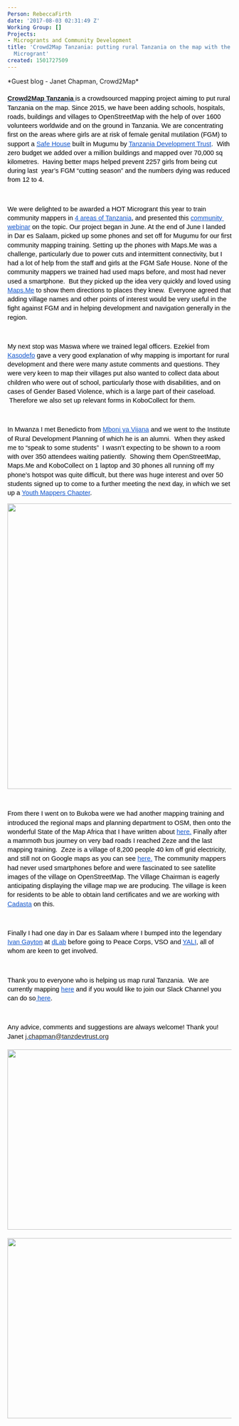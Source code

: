 ```yaml
---
Person: RebeccaFirth
date: '2017-08-03 02:31:49 Z'
Working Group: []
Projects:
- Microgrants and Community Development
title: 'Crowd2Map Tanzania: putting rural Tanzania on the map with the help of a HOT
  Microgrant'
created: 1501727509
---
```

<p style="line-height: 1.38; margin-top: 0pt; margin-bottom: 0pt;" dir="ltr">*Guest blog - Janet Chapman, Crowd2Map*</p><p style="line-height: 1.38; margin-top: 0pt; margin-bottom: 0pt;" dir="ltr">&nbsp;</p><p style="line-height: 1.38; margin-top: 0pt; margin-bottom: 0pt;" dir="ltr"><span style="font-size: 11pt; font-family: Arial; color: #1155cc; background-color: transparent; font-weight: bold; font-style: normal; font-variant: normal; text-decoration: underline; vertical-align: baseline; white-space: pre-wrap;"><a style="text-decoration: none;" href="https://crowd2map.wordpress.com/">Crowd2Map Tanzania</a> </span><span style="font-size: 11pt; font-family: Arial; color: #000000; background-color: transparent; font-weight: 400; font-style: normal; font-variant: normal; text-decoration: none; vertical-align: baseline; white-space: pre-wrap;">is a crowdsourced mapping project aiming to put rural Tanzania on the map. Since 2015, we have been adding schools, hospitals, roads, buildings and villages to OpenStreetMap with the help of over 1600 volunteers worldwide and on the ground in Tanzania. We are concentrating first on the areas where girls are at risk of female genital mutilation (FGM) to support a </span><a style="text-decoration: none;" href="https://www.facebook.com/MugumuSafeHouse/?ref=br_tf&amp;sw_fnr_id=1408074975&amp;fnr_t=0"><span style="font-size: 11pt; font-family: Arial; color: #1155cc; background-color: transparent; font-weight: 400; font-style: normal; font-variant: normal; text-decoration: underline; vertical-align: baseline; white-space: pre-wrap;">Safe House</span></a><span style="font-size: 11pt; font-family: Arial; color: #000000; background-color: transparent; font-weight: 400; font-style: normal; font-variant: normal; text-decoration: none; vertical-align: baseline; white-space: pre-wrap;"> built in Mugumu by </span><a style="text-decoration: none;" href="http://www.tanzdevtrust.org/"><span style="font-size: 11pt; font-family: Arial; color: #1155cc; background-color: transparent; font-weight: 400; font-style: normal; font-variant: normal; text-decoration: underline; vertical-align: baseline; white-space: pre-wrap;">Tanzania Development Trust</span></a><span style="font-size: 11pt; font-family: Arial; color: #000000; background-color: transparent; font-weight: 400; font-style: normal; font-variant: normal; text-decoration: none; vertical-align: baseline; white-space: pre-wrap;">. &nbsp;With zero budget we added over a million buildings and mapped over 70,000 sq kilometres. &nbsp;Having better maps helped prevent 2257 girls from being cut during last &nbsp;year’s FGM “cutting season” and the numbers dying was reduced from 12 to 4. </span></p><p><strong id="docs-internal-guid-af8f31b3-a5ea-26fb-e3a4-00f346593ea6" style="font-weight: normal;">&nbsp;</strong></p><p style="line-height: 1.38; margin-top: 0pt; margin-bottom: 0pt;" dir="ltr"><span style="font-size: 11pt; font-family: Arial; color: #000000; background-color: transparent; font-weight: 400; font-style: normal; font-variant: normal; text-decoration: none; vertical-align: baseline; white-space: pre-wrap;">We were delighted to be awarded a HOT Microgrant this year to train community mappers in </span><a style="text-decoration: none;" href="http://www.fragosus.pe.hu/Janet/dashboard.htm"><span style="font-size: 11pt; font-family: Arial; color: #1155cc; background-color: transparent; font-weight: 400; font-style: normal; font-variant: normal; text-decoration: underline; vertical-align: baseline; white-space: pre-wrap;">4 areas of Tanzania</span></a><span style="font-size: 11pt; font-family: Arial; color: #000000; background-color: transparent; font-weight: 400; font-style: normal; font-variant: normal; text-decoration: none; vertical-align: baseline; white-space: pre-wrap;">, and presented this </span><a style="text-decoration: none;" href="https://www.youtube.com/watch?v=wQb3kmByjlI&amp;feature=youtu.be"><span style="font-size: 11pt; font-family: Arial; color: #1155cc; background-color: transparent; font-weight: 400; font-style: normal; font-variant: normal; text-decoration: underline; vertical-align: baseline; white-space: pre-wrap;">community webinar</span></a><span style="font-size: 11pt; font-family: Arial; color: #000000; background-color: transparent; font-weight: 400; font-style: normal; font-variant: normal; text-decoration: none; vertical-align: baseline; white-space: pre-wrap;"> on the topic. Our project began in June. At the end of June I landed in Dar es Salaam, picked up some phones and set off for Mugumu for our first community mapping training. Setting up the phones with Maps.Me was a challenge, particularly due to power cuts and intermittent connectivity, but I had a lot of help from the staff and girls at the FGM Safe House. None of the community mappers we trained had used maps before, and most had never used a smartphone. &nbsp;But they picked up the idea very quickly and loved using </span><a style="text-decoration: none;" href="https://play.google.com/store/apps/details?id=com.mapswithme.maps.pro&amp;hl=en"><span style="font-size: 11pt; font-family: Arial; color: #1155cc; background-color: transparent; font-weight: 400; font-style: normal; font-variant: normal; text-decoration: underline; vertical-align: baseline; white-space: pre-wrap;">Maps.Me</span></a><span style="font-size: 11pt; font-family: Arial; color: #000000; background-color: transparent; font-weight: 400; font-style: normal; font-variant: normal; text-decoration: none; vertical-align: baseline; white-space: pre-wrap;"> to show them directions to places they knew. &nbsp;Everyone agreed that adding village names and other points of interest would be very useful in the fight against FGM and in helping development and navigation generally in the region.</span></p><p><strong style="font-weight: normal;">&nbsp;</strong></p><p style="line-height: 1.38; margin-top: 0pt; margin-bottom: 0pt;" dir="ltr"><span style="font-size: 11pt; font-family: Arial; color: #000000; background-color: transparent; font-weight: 400; font-style: normal; font-variant: normal; text-decoration: none; vertical-align: baseline; white-space: pre-wrap;">My next stop was Maswa where we trained legal officers. Ezekiel from </span><a style="text-decoration: none;" href="http://kasodefo.blogspot.co.uk/"><span style="font-size: 11pt; font-family: Arial; color: #1155cc; background-color: transparent; font-weight: 400; font-style: normal; font-variant: normal; text-decoration: underline; vertical-align: baseline; white-space: pre-wrap;">Kasodefo</span></a><span style="font-size: 11pt; font-family: Arial; color: #000000; background-color: transparent; font-weight: 400; font-style: normal; font-variant: normal; text-decoration: none; vertical-align: baseline; white-space: pre-wrap;"> gave a very good explanation of why mapping is important for rural development and there were many astute comments and questions. They were very keen to map their villages put also wanted to collect data about children who were out of school, particularly those with disabilities, and on cases of Gender Based Violence, which is a large part of their caseload. &nbsp;Therefore we also set up relevant forms in KoboCollect for them. &nbsp;</span></p><p><strong style="font-weight: normal;">&nbsp;</strong></p><p style="line-height: 1.38; margin-top: 0pt; margin-bottom: 0pt;" dir="ltr"><span style="font-size: 11pt; font-family: Arial; color: #000000; background-color: transparent; font-weight: 400; font-style: normal; font-variant: normal; text-decoration: none; vertical-align: baseline; white-space: pre-wrap;">In Mwanza I met Benedicto from </span><a style="text-decoration: none;" href="http://mboniyavijana.wordpress.com"><span style="font-size: 11pt; font-family: Arial; color: #1155cc; background-color: transparent; font-weight: 400; font-style: normal; font-variant: normal; text-decoration: underline; vertical-align: baseline; white-space: pre-wrap;">Mboni ya Vijana</span></a><span style="font-size: 11pt; font-family: Arial; color: #000000; background-color: transparent; font-weight: 400; font-style: normal; font-variant: normal; text-decoration: none; vertical-align: baseline; white-space: pre-wrap;"> and we went to the Institute of Rural Development Planning of which he is an alumni. &nbsp;When they asked me to “speak to some students” &nbsp;I wasn’t expecting to be shown to a room with over 350 attendees waiting patiently. &nbsp;Showing them OpenStreetMap, Maps.Me and KoboCollect on 1 laptop and 30 phones all running off my phone’s hotspot was quite difficult, but there was huge interest and over 50 students signed up to come to a further meeting the next day, in which we set up a </span><a style="text-decoration: none;" href="https://www.facebook.com/IYMLZC/"><span style="font-size: 11pt; font-family: Arial; color: #1155cc; background-color: transparent; font-weight: 400; font-style: normal; font-variant: normal; text-decoration: underline; vertical-align: baseline; white-space: pre-wrap;">Youth Mappers Chapter</span></a><span style="font-size: 11pt; font-family: Arial; color: #000000; background-color: transparent; font-weight: 400; font-style: normal; font-variant: normal; text-decoration: none; vertical-align: baseline; white-space: pre-wrap;">. &nbsp;</span></p><p><strong style="font-weight: normal;"><img src="/sites/default/files/mara.jpg" alt="" width="640" height="640"></strong></p><p>&nbsp;</p><p style="line-height: 1.38; margin-top: 0pt; margin-bottom: 0pt;" dir="ltr"><span style="font-size: 11pt; font-family: Arial; color: #000000; background-color: transparent; font-weight: 400; font-style: normal; font-variant: normal; text-decoration: none; vertical-align: baseline; white-space: pre-wrap;">From there I went on to Bukoba were we had another mapping training and introduced the regional maps and planning department to OSM, then onto the wonderful State of the Map Africa that I have written about </span><a style="text-decoration: none;" href="http://hiaragirlpower.blogspot.co.uk/"><span style="font-size: 11pt; font-family: Arial; color: #1155cc; background-color: transparent; font-weight: 400; font-style: normal; font-variant: normal; text-decoration: underline; vertical-align: baseline; white-space: pre-wrap;">here.</span></a><span style="font-size: 11pt; font-family: Arial; color: #000000; background-color: transparent; font-weight: 400; font-style: normal; font-variant: normal; text-decoration: none; vertical-align: baseline; white-space: pre-wrap;"> Finally after a mammoth bus journey on very bad roads I reached Zeze and the last mapping training. &nbsp;Zeze is a village of 8,200 people 40 km off grid electricity, and still not on Google maps as you can see </span><a style="text-decoration: none;" href="http://tools.geofabrik.de/mc/#13/-4.8988/30.0578&amp;num=4&amp;mt0=mapnik&amp;mt1=google-map&amp;mt2=here-map&amp;mt3=mapnik-german"><span style="font-size: 11pt; font-family: Arial; color: #1155cc; background-color: transparent; font-weight: 400; font-style: normal; font-variant: normal; text-decoration: underline; vertical-align: baseline; white-space: pre-wrap;">here.</span></a><span style="font-size: 11pt; font-family: Arial; color: #000000; background-color: transparent; font-weight: 400; font-style: normal; font-variant: normal; text-decoration: none; vertical-align: baseline; white-space: pre-wrap;"> The community mappers had never used smartphones before and were fascinated to see satellite images of the village on OpenStreetMap. The Village Chairman is eagerly anticipating displaying the village map we are producing. The village is keen for residents to be able to obtain land certificates and we are working with </span><a style="text-decoration: none;" href="http://cadasta.org/"><span style="font-size: 11pt; font-family: Arial; color: #1155cc; background-color: transparent; font-weight: 400; font-style: normal; font-variant: normal; text-decoration: underline; vertical-align: baseline; white-space: pre-wrap;">Cadasta</span></a><span style="font-size: 11pt; font-family: Arial; color: #000000; background-color: transparent; font-weight: 400; font-style: normal; font-variant: normal; text-decoration: none; vertical-align: baseline; white-space: pre-wrap;"> on this. </span></p><p><strong style="font-weight: normal;">&nbsp;</strong></p><p style="line-height: 1.38; margin-top: 0pt; margin-bottom: 0pt;" dir="ltr"><span style="font-size: 11pt; font-family: Arial; color: #000000; background-color: transparent; font-weight: 400; font-style: normal; font-variant: normal; text-decoration: none; vertical-align: baseline; white-space: pre-wrap;">Finally I had one day in Dar es Salaam where I bumped into the legendary </span><a style="text-decoration: none;" href="https://www.linkedin.com/in/ivan-gayton-a6081b29/"><span style="font-size: 11pt; font-family: Arial; color: #1155cc; background-color: transparent; font-weight: 400; font-style: normal; font-variant: normal; text-decoration: underline; vertical-align: baseline; white-space: pre-wrap;">Ivan Gayton</span></a><span style="font-size: 11pt; font-family: Arial; color: #000000; background-color: transparent; font-weight: 400; font-style: normal; font-variant: normal; text-decoration: none; vertical-align: baseline; white-space: pre-wrap;"> at </span><a style="text-decoration: none;" href="https://dlab.or.tz/"><span style="font-size: 11pt; font-family: Arial; color: #1155cc; background-color: transparent; font-weight: 400; font-style: normal; font-variant: normal; text-decoration: underline; vertical-align: baseline; white-space: pre-wrap;">dLab</span></a><span style="font-size: 11pt; font-family: Arial; color: #000000; background-color: transparent; font-weight: 400; font-style: normal; font-variant: normal; text-decoration: none; vertical-align: baseline; white-space: pre-wrap;"> before going to Peace Corps, VSO and </span><a style="text-decoration: none;" href="https://www.yalieastafrica.org/"><span style="font-size: 11pt; font-family: Arial; color: #1155cc; background-color: transparent; font-weight: 400; font-style: normal; font-variant: normal; text-decoration: underline; vertical-align: baseline; white-space: pre-wrap;">YALI</span></a><span style="font-size: 11pt; font-family: Arial; color: #000000; background-color: transparent; font-weight: 400; font-style: normal; font-variant: normal; text-decoration: none; vertical-align: baseline; white-space: pre-wrap;">, all of whom are keen to get involved.</span></p><p><strong style="font-weight: normal;">&nbsp;</strong></p><p style="line-height: 1.38; margin-top: 0pt; margin-bottom: 0pt;" dir="ltr"><span style="font-size: 11pt; font-family: Arial; color: #000000; background-color: transparent; font-weight: 400; font-style: normal; font-variant: normal; text-decoration: none; vertical-align: baseline; white-space: pre-wrap;">Thank you to everyone who is helping us map rural Tanzania. &nbsp;We are currently mapping </span><a style="text-decoration: none;" href="http://tasks.hotosm.org/?direction=asc&amp;page=1&amp;search=Tanzania+Development+Trust&amp;sort_by=priority"><span style="font-size: 11pt; font-family: Arial; color: #1155cc; background-color: transparent; font-weight: 400; font-style: normal; font-variant: normal; text-decoration: underline; vertical-align: baseline; white-space: pre-wrap;">here</span></a><span style="font-size: 11pt; font-family: Arial; color: #000000; background-color: transparent; font-weight: 400; font-style: normal; font-variant: normal; text-decoration: none; vertical-align: baseline; white-space: pre-wrap;"> and if you would like to join our Slack Channel you can do so</span><a style="text-decoration: none;" href="https://join.slack.com/t/crowd2map/shared_invite/MjEzNjYzMjcxNjcwLTE1MDAwMTIyNTUtZmQ0OGE5Yzc4OA"><span style="font-size: 11pt; font-family: Arial; color: #1155cc; background-color: transparent; font-weight: 400; font-style: normal; font-variant: normal; text-decoration: underline; vertical-align: baseline; white-space: pre-wrap;"> here</span></a><span style="font-size: 11pt; font-family: Arial; color: #000000; background-color: transparent; font-weight: 400; font-style: normal; font-variant: normal; text-decoration: none; vertical-align: baseline; white-space: pre-wrap;">.</span></p><p><span style="font-weight: normal;">&nbsp;</span></p><p style="line-height: 1.38; margin-top: 0pt; margin-bottom: 0pt;" dir="ltr"><span style="font-size: 11pt; font-family: Arial; color: #000000; background-color: transparent; font-weight: 400; font-style: normal; font-variant: normal; text-decoration: none; vertical-align: baseline; white-space: pre-wrap;">Any advice, comments and suggestions are always welcome! Thank you! Janet </span><span style="font-size: 11pt; font-family: Arial; color: #1155cc; background-color: transparent; font-weight: 400; font-style: normal; font-variant: normal; text-decoration: underline; vertical-align: baseline; white-space: pre-wrap;"><a style="text-decoration: none;" href="mailto:j.chapman@tanzdevtrust.org">j.chapman@tanzdevtrust.org</a></span></p><p style="line-height: 1.38; margin-top: 0pt; margin-bottom: 0pt;" dir="ltr">&nbsp;</p><p style="line-height: 1.38; margin-top: 0pt; margin-bottom: 0pt;" dir="ltr"><span style="font-size: 11pt; font-family: Arial; color: #000000; background-color: transparent; font-weight: 400; font-style: normal; font-variant: normal; text-decoration: none; vertical-align: baseline; white-space: pre-wrap;"><img src="/sites/default/files/setting%20up%20phones.jpg" alt="" width="720" height="404"></span></p><p style="line-height: 1.38; margin-top: 0pt; margin-bottom: 0pt;" dir="ltr">&nbsp;</p><p style="line-height: 1.38; margin-top: 0pt; margin-bottom: 0pt;" dir="ltr"><span style="font-size: 11pt; font-family: Arial; color: #000000; background-color: transparent; font-weight: 400; font-style: normal; font-variant: normal; text-decoration: none; vertical-align: baseline; white-space: pre-wrap;"><img src="/sites/default/files/settin%20up%20phones2.jpg" alt="" width="720" height="404"></span></p>
